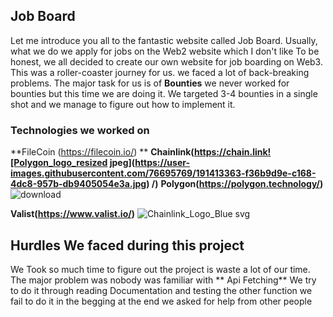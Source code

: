 ## Job Board

Let me introduce you all to the fantastic website called Job Board. Usually, what we do we apply for jobs on the Web2 website which I don't like To be honest, we all decided to create our own website for job boarding on Web3. This was a roller-coaster journey for us. we faced a lot of back-breaking problems. The major task for us is of **Bounties** we never worked for bounties but this time we are doing it. We targeted 3-4 bounties in a single shot and we manage to figure out how to implement it.



### Technologies we worked on

**FileCoin (https://filecoin.io/)
**
**Chainlink(https://chain.link![Polygon_logo_resized jpeg](https://user-images.githubusercontent.com/76695769/191413363-f36b9d9e-c168-4dc8-957b-db9405054e3a.jpg)
/)**
**Polygon(https://polygon.technology/)**![download](https://user-images.githubusercontent.com/76695769/191413367-3092d5c6-543a-462c-aad4-bc041d1e38c5.png)

**Valist(https://www.valist.io/)**
![Chainlink_Logo_Blue svg](https://user-images.githubusercontent.com/76695769/191413371-d50b12c8-7b55-48f5-be97-0d042ce30d76.png)


## Hurdles We faced during this project

We Took so much time to figure out the project is waste a lot of our time. The major problem was nobody was familiar with ** Api Fetching** We try to do it through reading Documentation and testing the other function we fail to do it in the begging at the end we asked for help from other people 
